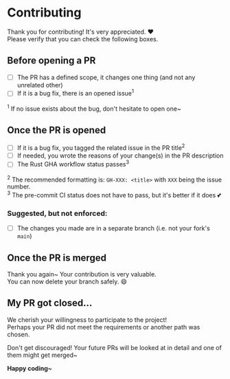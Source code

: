 # Contributing

Thank you for contributing! It's very appreciated. ♥️  
Please verify that you can check the following boxes.

## Before opening a PR

- [ ] The PR has a defined scope, it changes one thing (and not any unrelated other)
- [ ] If it is a bug fix, there is an opened issue<sup>1</sup>

<sup>1</sup> If no issue exists about the bug, don't hesitate to open one~

## Once the PR is opened

- [ ] If it is a bug fix, you tagged the related issue in the PR title<sup>2</sup>
- [ ] If needed, you wrote the reasons of your change(s) in the PR description
- [ ] The Rust GHA workflow status passes<sup>3</sup>

<sup>2</sup> The recommended formatting is: `GH-XXX: <title>` with `XXX` being the issue number.  
<sup>3</sup> The pre-commit CI status does not have to pass, but it's better if it does 💕

### Suggested, but not enforced:

- [ ] The changes you made are in a separate branch (i.e. not your fork's `main`)

## Once the PR is merged

Thank you again~ Your contribution is very valuable.  
You can now delete your branch safely. 😄

## My PR got closed...

We cherish your willingness to participate to the project!  
Perhaps your PR did not meet the requirements or another path was chosen.

Don't get discouraged! Your future PRs will be looked at in detail and one of them might get merged~

**Happy coding~**
